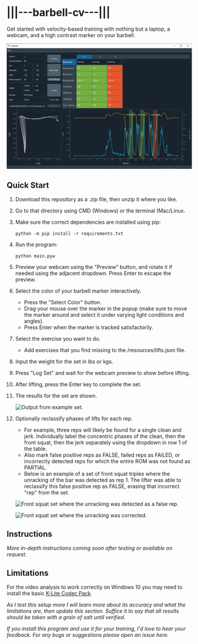 # |||---barbell-cv---|||

Get started with velocity-based training with nothing but a laptop, a webcam,
and a high contrast marker on your barbell.

![Power snatch logged in barbellcv.](docs/screenshots/front_squat_failed.png)

## Quick Start

1. Download this repository as a .zip file, then unzip it where you like.
2. Go to that directory using CMD (Windows) or the terminal (Mac/Linux.
3. Make sure the correct dependencies are installed using pip:
    ```
    python -m pip install -r requirements.txt
   ```
4. Run the program:
    ```
    python main.pyw
    ```
5. Preview your webcam using the "Preview" button, and rotate it if needed using the adjacent dropdown.
Press Enter to escape the preview.
6. Select the color of your barbell marker interactively.
    - Press the "Select Color" button.
    - Drag your mouse over the marker in the popup (make sure to move the marker around and select it
    under varying light conditions and angles).
    - Press Enter when the marker is tracked satisfactorily.
7. Select the exercise you want to do.
    - Add exercises that you find missing to the /resources/lifts.json file.
8. Input the weight for the set in lbs or kgs.
9. Press "Log Set" and wait for the webcam preview to show before lifting.
10. After lifting, press the Enter key to complete the set.
11. The results for the set are shown.

    ![Output from example set.](docs/screenshots/failure_criteria.png)

12. Optionally reclassify phases of lifts for each rep.
    - For example, three reps will likely be found for a single clean and jerk. Individually label the
    concentric phases of the clean, then the front squat, then the jerk separately using the dropdown
    in row 1 of the table.
    - Also mark false positive reps as FALSE, failed reps as FAILED, or incorrectly detected reps for
    which the entire ROM was not found as PARTIAL.
    - Below is an example of a set of front squat triples where the unracking of the bar was detected
    as rep 1. The lifter was able to reclassify this false positive rep as FALSE, erasing that incorrect
    "rep" from the set.
     
    ![Front squat set where the unracking was detected as a false rep.](docs/screenshots/front_squat_false_rep.png)
    
    ![Front squat set where the unracking was corrected.](docs/screenshots/front_squat_corrected.png)

## Instructions
*More in-depth instructions coming soon after testing or available on request.*

## Limitations
For the video analysis to work correctly on Windows 10 you may need to install the basic
[K-Lite Codec Pack](https://codecguide.com/download_kl.htm).

*As I test this setup more I will learn more about its accuracy and what the limitations are, then update
this section. Suffice it to say that all results should be taken with a grain of salt until verified.*

*If you install this program and use it for your training, I'd love to hear your feedback. For any
bugs or suggestions please open an issue here.*
